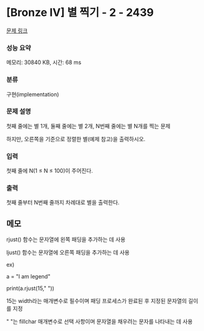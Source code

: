 # [Bronze IV] 별 찍기 - 2 - 2439 

[문제 링크](https://www.acmicpc.net/problem/2439) 

### 성능 요약

메모리: 30840 KB, 시간: 68 ms

### 분류

구현(implementation)

### 문제 설명

<p>첫째 줄에는 별 1개, 둘째 줄에는 별 2개, N번째 줄에는 별 N개를 찍는 문제</p>

<p>하지만, 오른쪽을 기준으로 정렬한 별(예제 참고)을 출력하시오.</p>

### 입력 

 <p>첫째 줄에 N(1 ≤ N ≤ 100)이 주어진다.</p>

### 출력 

 <p>첫째 줄부터 N번째 줄까지 차례대로 별을 출력한다.</p>

## 메모

rjust() 함수는 문자열에 왼쪽 패딩을 추가하는 데 사용

ljust() 함수는 문자열에 오른쪽 패딩을 추가하는 데 사용

ex)

a = "I am legend"

print(a.rjust(15," "))

15는 width라는 매개변수로 필수이며 패딩 프로세스가 완료된 후 지정된 문자열의 길이를 지정

" "는 fillchar 매개변수로 선택 사항이며 문자열을 채우려는 문자를 나타내는 데 사용
